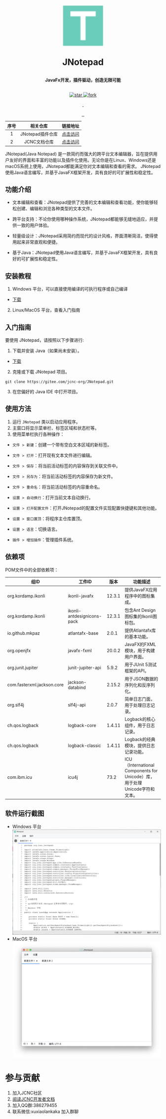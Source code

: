 <p align="center">
  <img src="src/main/resources/img/icon.svg" alt="JNotepad Icon">
<h1 align="center" style="margin: 30px 0 30px; font-weight: bold;">JNotepad</h1>
<h4 align="center" style="margin: 30px 0 30px; font-weight: bold;">JavaFx开发，插件驱动，创造无限可能</h4>

<p align="center">
    <a href='https://gitee.com/jcnc-org/JNotepad/stargazers'><img
            src='https://gitee.com/jcnc-org/JNotepad/badge/star.svg?theme=dark' alt='star'>
    </a>
    <a href='https://gitee.com/jcnc-org/JNotepad/members'><img 
            src='https://gitee.com/jcnc-org/JNotepad/badge/fork.svg?theme=dark' alt='fork'>
    </a>
</p>
<p align="center">
    <a href="https://gitee.com/jcnc-org/JNotepad/blob/master/LICENSE">
        <img src="https://img.shields.io/badge/%20license-GPL--3.0%20-blue" alt="">
    </a>
    <a href="https://gitee.com/jcnc-org/JNotepad/blob/master/LICENSE">
        <img src="https://img.shields.io/badge/version-v1.1.12-blue" alt="">
    </a>
</p>
<p align="center">
    <a href="https://gitee.com/jcnc-org/JNotepad/releases">
        <img src="https://img.shields.io/badge/Windows-Passing-49%2C198%2C84.svg?style=falt&logo=Windows" alt="">
    </a>
    <a href="https://gitee.com/jcnc-org/JNotepad/releases">
        <img src="https://img.shields.io/badge/Ubuntu-Passing-49%2C198%2C84.svg?style=falt&logo=Ubuntu" alt="">
    </a>
    <a href="https://gitee.com/jcnc-org/JNotepad/releases">
        <img src="https://img.shields.io/badge/MacOS-Passing-49%2C198%2C84.svg?style=falt&logo=Apple" alt="">
    </a>
</p>


[jnotepad-official-plugins]:https://gitee.com/jcnc-org/jnotepad-official-plugins
[jcnc-docs]:https://gitee.com/jcnc-org/docs


| 序号  | 相关仓库          |  链接地址                              |
|:---: | :---------------: |  :-----------------------------------:|
|1     | JNotepad插件仓库   | [点击访问][jnotepad-official-plugins]  |
|2     | JCNC文档仓库       | [点击访问][jcnc-docs]                  |

JNotepad(Java Notepad)
是一款简约而强大的跨平台文本编辑器，旨在提供用户友好的界面和丰富的功能以及插件化使用。无论你是在Linux、Windows还是macOS系统上使用，JNotepad都能满足你对文本编辑和查看的需求。
JNotepad使用Java语言编写，并基于JavaFX框架开发，具有良好的可扩展性和稳定性。

## 功能介绍

- 文本编辑和查看：JNotepad提供了完善的文本编辑和查看功能，使你能够轻松创建、编辑和浏览各种类型的文本文件。

- 跨平台支持：不论你使用哪种操作系统，JNotepad都能够无缝地适应，并提供一致的用户体验。

- 轻量级设计：JNotepad采用简约而现代的设计风格，界面清晰简洁，使得使用起来非常直观和便捷。

- 基于Java：JNotepad使用Java语言编写，并基于JavaFX框架开发，具有良好的可扩展性和稳定性。

## 安装教程

1. Windows 平台，可以直接使用编译的可执行程序或自己编译

[gitee-download]: https://gitee.com/jcnc-org/JNotepad/releases

[java-download]: https://www.oracle.com/cn/java/technologies/downloads/

[docs-url]: https://gitee.com/jcnc-org/docs

- [下载][gitee-download]

2. Linux/MacOS 平台，查看入门指南

## 入门指南

要使用 JNotepad，请按照以下步骤进行:

1. 下载并安装 Java（如果尚未安装）。

- [下载][gitee-download]

2. 克隆或下载 JNotepad 项目。

<pre><code>git clone https://gitee.com/jcnc-org/JNotepad.git</code></pre>

3. 在您偏好的 Java IDE 中打开项目。

## 使用方法

1. 运行 `JNotepad` 类以启动应用程序。
2. 主窗口将显示菜单栏、标签区域和状态栏等。
3. 使用菜单栏执行各种操作：

- `文件 > 新建`：创建一个带有空白文本区域的新标签。
- `文件 > 打开`：打开现有文本文件进行编辑。
- `文件 > 保存`：将当前活动标签的内容保存到关联文件中。
- `文件 > 另存为`：将当前活动标签的内容保存为新文件。
- `文件 > 重命名`：将当前活动标签的内容重命名。


- `设置 > 自动换行`：打开当前文本自动换行。
- `设置 > 打开配置文件`：打开JNotepad的配置文件实现配置快捷键和其他功能。
- `设置 > 窗口置顶`：将程序主仓库置顶。
- `设置 > 语言`：切换语言。


- `插件 > 增加插件`：管理插件系统。

## 依赖项

POM文件中的全部依赖项：

| 组ID                        | 工件ID                       | 版本     | 功能描述                                                         |
|----------------------------|----------------------------|--------|--------------------------------------------------------------|
| org.kordamp.ikonli         | ikonli-javafx              | 12.3.1 | 提供JavaFX应用程序中的图标集成。                                          |
| org.kordamp.ikonli         | ikonli-antdesignicons-pack | 12.3.1 | 包含Ant Design图标集的Ikonli图标包。                                   |
| io.github.mkpaz            | atlantafx-base             | 2.0.1  | 提供Atlantafx库的基本功能。                                           |
| org.openjfx                | javafx-fxml                | 20.0.2 | JavaFX的FXML模块，用于构建用户界面。                                      |
| org.junit.jupiter          | junit-jupiter-api          | 5.9.2  | 用于JUnit 5测试框架的API。                                           |
| com.fasterxml.jackson.core | jackson-databind           | 2.15.2 | 用于JSON数据的序列化和反序列化。                                           |
| org.slf4j                  | slf4j-api                  | 2.0.7  | 简单日志门面，用于处理日志记录。                                             |
| ch.qos.logback             | logback-core               | 1.4.11 | Logback的核心组件，用于日志记录。                                         |
| ch.qos.logback             | logback-classic            | 1.4.11 | Logback的经典模块，提供日志记录功能。                                       |
| com.ibm.icu                | icu4j                      | 73.2   | ICU（International Components for Unicode）库，用于处理Unicode字符和文本。 |

## 软件运行截图

- Windows 平台
  ![Windows](screenshot/windows-1.png)
- MacOS 平台   
  ![MacOS](screenshot/Mac0S-1.png)

# 参与贡献

1. 加入JCNC社区
1. [阅读JCNC开发者文档][docs-url]
1. 加入QQ群:386279455
1. 联系微信:xuxiaolankaka 加入群聊